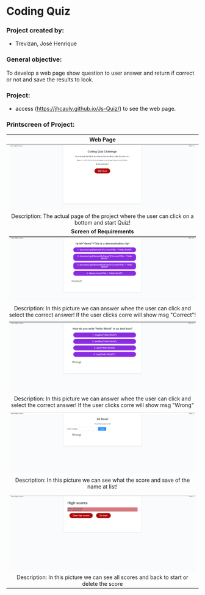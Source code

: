 # Coding Quiz

### Project created by:
- Trevizan, José Henrique

### General objective: 
To develop a web page show question to user answer and return if correct or not and save the results to look.


### Project:
- access (https://jhcauly.github.io/Js-Quiz/) to see the web page.

### Printscreen of Project:

| **Web Page** |
| :---: |
| <img src="https://github.com/jhcauly/Js-Quiz/blob/main/img/first%20page.png?raw=true" width="600">
|Description: The actual page of the project where the user can click on a bottom and start Quiz!|
| **Screen of Requirements** |
| <img src="https://github.com/jhcauly/Js-Quiz/blob/main/img/correct.png?raw=true" width="600"> |
|Description: In this picture we can answer whee the user can click and select the correct answer! If the user clicks corre will show msg "Correct"! |
| |
| <img src="https://github.com/jhcauly/Js-Quiz/blob/main/img/wrong.png?raw=true" width="600"> |
|Description: In this picture we can answer whee the user can click and select the correct answer! If the user clicks corre will show msg "Wrong"|
|  |
| <img src="https://github.com/jhcauly/Js-Quiz/blob/main/img/save.png?raw=true" width="600"> |
|Description: In this picture we can see what the score and save of the name at list!|
|  |
|  |
| <img src="https://github.com/jhcauly/Js-Quiz/blob/main/img/list.png?raw=true" width="600"> |
|Description: In this picture we can see all scores and back to start or delete the score|
